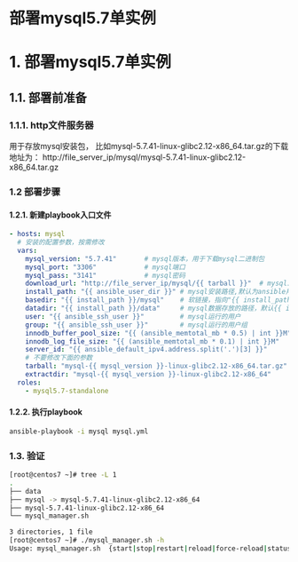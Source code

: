 部署mysql5.7单实例
==================
# 1. 部署mysql5.7单实例
## 1.1. 部署前准备
### 1.1.1. http文件服务器
用于存放mysql安装包，
比如mysql-5.7.41-linux-glibc2.12-x86_64.tar.gz的下载地址为：
http://file_server_ip/mysql/mysql-5.7.41-linux-glibc2.12-x86_64.tar.gz
### 1.2 部署步骤
#### 1.2.1. 新建playbook入口文件
```yaml
- hosts: mysql
  # 安装的配置参数，按需修改
  vars:
    mysql_version: "5.7.41"       # mysql版本，用于下载mysql二进制包
    mysql_port: "3306"            # mysql端口
    mysql_pass: "3141"            # mysql密码
    download_url: "http://file_server_ip/mysql/{{ tarball }}"  # mysql二进制包的下载地址
    install_path: "{{ ansible_user_dir }}" # mysql安装路径,默认为ansible用户的家目录
    basedir: "{{ install_path }}/mysql"    # 软链接，指向"{{ install_path }}/{{ extractdir }}"，方便切换mysql版本，默认为{{ install_path }}下的mysql
    datadir: "{{ install_path }}/data"     # mysql数据存放的路径，默认{{ install_path }}下的data目录
    user: "{{ ansible_ssh_user }}"         # mysql运行的用户
    group: "{{ ansible_ssh_user }}"        # mysql运行的用户组
    innodb_buffer_pool_size: "{{ (ansible_memtotal_mb * 0.5) | int }}M" # innodb缓存池大小，默认使用主机的内存大小的50%
    innodb_log_file_size: "{{ (ansible_memtotal_mb * 0.1) | int }}M"    # innodb日志文件大小，默认使用主机的内存大小的10%
    server_id: "{{ ansible_default_ipv4.address.split('.')[3] }}"       # mysql服务的id号，默认使用ansible默认IP地址的第四个数字作为id号
    # 不要修改下面的参数
    tarball: "mysql-{{ mysql_version }}-linux-glibc2.12-x86_64.tar.gz"  # mysql二进制包的名称
    extractdir: "mysql-{{ mysql_version }}-linux-glibc2.12-x86_64"      # mysql二进制包解压后的目录名称
  roles:
    - mysql5.7-standalone
```
#### 1.2.2. 执行playbook
```bash
ansible-playbook -i mysql mysql.yml
```
### 1.3. 验证
```bash
[root@centos7 ~]# tree -L 1
.
├── data
├── mysql -> mysql-5.7.41-linux-glibc2.12-x86_64
├── mysql-5.7.41-linux-glibc2.12-x86_64
└── mysql_manager.sh

3 directories, 1 file
[root@centos7 ~]# ./mysql_manager.sh -h
Usage: mysql_manager.sh  {start|stop|restart|reload|force-reload|status}  [ MySQL server options ]
```

